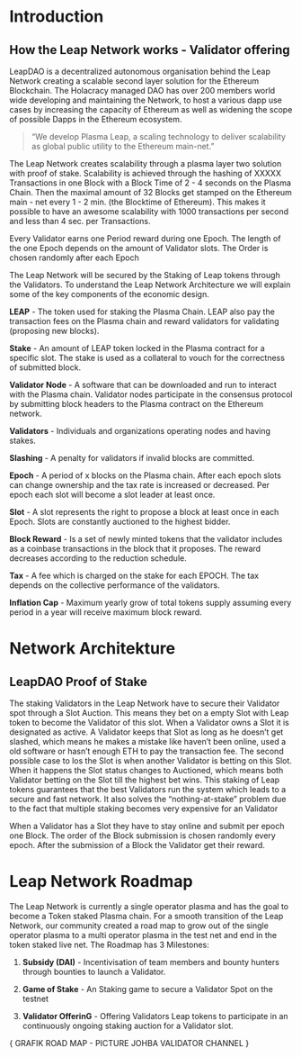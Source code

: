 # Introduction

## How the  Leap Network works - Validator offering 

LeapDAO is a decentralized autonomous organisation behind the Leap Network creating a scalable second layer solution for the Ethereum Blockchain. The Holacracy managed DAO has over 200 members world wide developing and maintaining the Network, to host a various dapp use cases by increasing the capacity of Ethereum as well as widening the scope of possible Dapps in the Ethereum ecosystem.

>“We develop Plasma Leap, a scaling technology to deliver 
>scalability as global public utility to the Ethereum main-net.”

The Leap Network creates scalability through a plasma layer two solution with proof of stake. Scalability is achieved through the hashing of XXXXX Transactions in one Block with a Block Time of 2 - 4 seconds on the Plasma Chain. Then the maximal amount of 32 Blocks get stamped on the Ethereum main - net every 1 - 2 min. (the Blocktime of Ethereum). This makes it possible to have an awesome scalability with 1000 transactions per second and less than 4 sec. per Transactions. 

Every Validator earns one Period reward during one Epoch. The length of the one Epoch depends on the amount of Validator slots. The Order is chosen randomly after each Epoch

The Leap Network will be secured by the Staking of Leap tokens through the Validators. To understand the Leap Network Architecture we will explain some of the key components of the economic design. 

**LEAP** - The token used for staking the Plasma Chain. LEAP also pay the transaction fees on the Plasma chain and reward validators for validating (proposing new blocks).

**Stake** - An amount of LEAP token locked in the Plasma contract for a specific slot. The stake is used as a collateral to vouch for the correctness of submitted block.

**Validator Node** - A software that can be downloaded and run to interact with the Plasma chain. Validator nodes participate in the consensus protocol by submitting block headers to the Plasma contract on the Ethereum network. 

**Validators** - Individuals and organizations operating nodes and having stakes.

**Slashing** - A penalty for validators if invalid blocks are committed.

**Epoch** - A period of x blocks on the Plasma chain. After each epoch slots can change ownership and the tax rate is increased or decreased. Per epoch each slot will become a slot leader at least once.

**Slot** - A slot represents the right to propose a block at least once in each Epoch. Slots are constantly auctioned to the highest bidder. 

**Block Reward** - Is a set of newly minted tokens that the validator includes as a coinbase transactions in the block that it proposes. The reward decreases according to the reduction schedule.

**Tax** - A fee which is charged on the stake for each EPOCH. The tax depends on the collective performance of the validators.

**Inflation Cap** - Maximum yearly grow of total tokens supply assuming every period in a year will receive maximum block reward. 



# Network Architekture 

## LeapDAO Proof of Stake

The staking Validators in the Leap Network have to secure their Validator spot through a Slot Auction. This means they bet on a empty Slot with Leap token to become the Validator of this slot. When a Validator owns a Slot it is designated as active. A Validator keeps that Slot as long as he doesn’t get slashed, which means he makes a mistake like haven’t been online, used a old software or hasn’t enough ETH to pay the transaction fee. The second possible case to los the Slot is when another Validator is betting on this Slot. When it happens the Slot status changes to Auctioned, which means both Validator betting on the Slot till the highest bet wins. This staking of Leap tokens guarantees that the best Validators run the system which leads to a secure and fast network. It also solves the “nothing-at-stake” problem due to the fact that multiple staking becomes very expensive for an Validator

When a Validator has a Slot they have to stay online and submit per epoch one Block. The order of the Block submission is chosen randomly every epoch. After the submission of a Block the Validator get their reward.

# Leap Network Roadmap 

The Leap Network is currently a single operator plasma and has the goal to become a Token staked Plasma chain. For a smooth transition of the Leap Network, our community created a road map to grow out of the single operator plasma to a multi operator plasma in the test net and end in the token staked live net. The Roadmap has 3 Milestones:

1. **Subsidy (DAI)** - Incentivisation of team members and bounty hunters through bounties to launch a Validator.

2. **Game of Stake** - An Staking game to secure a Validator Spot on the testnet 

3. **Validator OfferinG** - Offering Validators Leap tokens to participate in an continuously ongoing staking auction for a Validator slot. 

{ GRAFIK ROAD MAP - PICTURE JOHBA VALIDATOR CHANNEL }	
